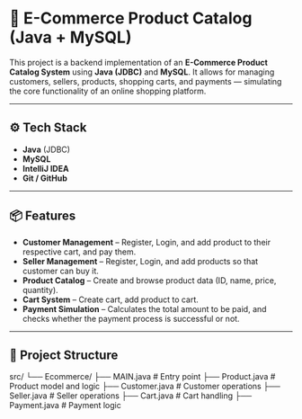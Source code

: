 # 🛒 E-Commerce Product Catalog (Java + MySQL)

This project is a backend implementation of an **E-Commerce Product Catalog System** using **Java (JDBC)** and **MySQL**. It allows for managing customers, sellers, products, shopping carts, and payments — simulating the core functionality of an online shopping platform.

---

## ⚙️ Tech Stack

- **Java** (JDBC)
- **MySQL**
- **IntelliJ IDEA**
- **Git / GitHub**

---

## 📦 Features

- **Customer Management** – Register, Login, and add product to their respective cart, and pay them.
- **Seller Management** – Register, Login, and add products so that customer can buy it.
- **Product Catalog** – Create and browse product data (ID, name, price, quantity).
- **Cart System** – Create cart, add product to cart.
- **Payment Simulation** – Calculates the total amount to be paid, and checks whether the payment process is successful or not.

---

## 📁 Project Structure

src/
└── Ecommerce/
├── MAIN.java # Entry point
├── Product.java # Product model and logic
├── Customer.java # Customer operations
├── Seller.java # Seller operations
├── Cart.java # Cart handling
├── Payment.java # Payment logic

